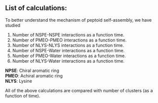 ## List of calculations:

To better understand the mechanism of peptoid self-assembly, we have studied

1. Number of NSPE-NSPE interactions as a function time.
2. Number of PMEO-PMEO interactions as a function time.
3. Number of NLYS-NLYS interactions as a function time.
4. Number of NSPE-Water interactions as a function time.
5. Number of PMEO-Water interactions as a function time.
6. Number of NLYS-Water interactions as a function time.

**NPSE**: Chiral aromatic ring <br>
**PMEO**: Achiral aromatic ring <br>
**NLYS**: Lysine <br>

All of the above calculations are compared with number of clusters (as a function of time). 


